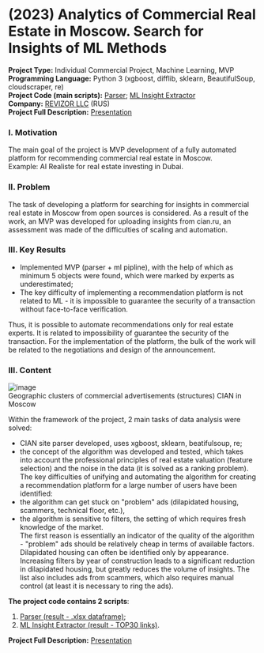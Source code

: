 # (2023) Analytics of Commercial Real Estate in Moscow. Search for Insights of ML Methods
**Project Type:**  Individual Commercial Project, Machine Learning, MVP  
**Programming Language:** Python 3 (xgboost, difflib, sklearn, BeautifulSoup, cloudscraper, re)  
**Project Сode (main scripts):** [Parser](https://github.com/ResearchMachine/commercial-project-ml-mvp-insight-in-real-estate-moscow/blob/main/preprocessing/run_preprocessing.ipynb); [ML Insight Extractor](https://github.com/ResearchMachine/commercial-project-ml-mvp-insight-in-real-estate-moscow/blob/main/modeling/run_modeling.ipynb)  
**Company:** [REVIZOR LLC](https://kupiluki.ru/) (RUS)  
**Project Full Description:** [Presentation](https://github.com/ResearchMachine/commercial-project-ml-mvp-insight-in-real-estate-moscow/blob/main/EN.pdf)

### I. Motivation
The main goal of the project is MVP development of a fully automated platform for recommending commercial real estate in Moscow.  
Example: AI Realiste for real estate investing in Dubai.

### II. Problem
The task of developing a platform for searching for insights in commercial real estate in Moscow from open sources is considered. As a result of the work, an MVP was developed for uploading insights from cian.ru, an assessment was made of the difficulties of scaling and automation.

### III. Key Results 
* Implemented MVP (parser + ml pipline), with the help of which as minimum 5 objects were found, which were marked by experts as underestimated;
* The key difficulty of implementing a recommendation platform is not related to ML - it is impossible to guarantee the security of a transaction without face-to-face verification.


Thus, it is possible to automate recommendations only for real estate experts. It is related to impossibility of guarantee the security of the transaction. For the implementation of the platform, the bulk of the work will be related to the negotiations and design of the announcement.

### III. Content

![image](https://github.com/ResearchMachine/commercial-project-ml-mvp-insight-in-real-estate-moscow/assets/70639823/67974aa5-54b5-41b3-a3f4-8258d3fea1e1)  
Geographic clusters of commercial advertisements (structures) CIAN in Moscow

Within the framework of the project, 2 main tasks of data analysis were solved:
* CIAN site parser developed, uses xgboost, sklearn, beatifulsoup, re;   
* the concept of the algorithm was developed and tested, which takes into account the professional principles of real estate valuation (feature selection) and the noise in the data (it is solved as a ranking problem).  
The key difficulties of unifying and automating the algorithm for creating a recommendation platform for a large number of users have been identified:
* the algorithm can get stuck on "problem" ads (dilapidated housing, scammers, technical floor, etc.),  
* the algorithm is sensitive to filters, the setting of which requires fresh knowledge of the market.  
The first reason is essentially an indicator of the quality of the algorithm - "problem" ads should be relatively cheap in terms of available factors. Dilapidated housing can often be identified only by appearance. Increasing filters by year of construction leads to a significant reduction in dilapidated housing, but greatly reduces the volume of insights. The list also includes ads from scammers, which also requires manual control (at least it is necessary to ring the ads).



**The project code contains 2 scripts**:
1. [Parser (result - .xlsx dataframe)](https://github.com/ResearchMachine/commercial-project-ml-mvp-insight-in-real-estate-moscow/blob/main/preprocessing/run_preprocessing.ipynb);  
2. [ML Insight Extractor (result - TOP30 links)](https://github.com/ResearchMachine/commercial-project-ml-mvp-insight-in-real-estate-moscow/blob/main/modeling/run_modeling.ipynb).

**Project Full Description:** [Presentation](https://github.com/ResearchMachine/commercial-project-ml-mvp-insight-in-real-estate-moscow/blob/main/EN.pdf)
